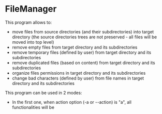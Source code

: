 # FileManager

This program allows to:

- move files from source directories (and their subdirectories) into target directory (the source directories trees are not preserved - all files will be moved into top level)
- remove empty files from target directory and its subdirectories
- remove temporary files (defined by user) from target directory and its subdirectories
- remove duplicated files (based on content) from target directory and its subdirectories
- organize files permissions in target directory and its subdirectories
- change bad characters (defined by user) from file names in target directory and its subdirectories

This program can be used in 2 modes:

- In the first one, when action option (-a or --action) is "a", all functionalities will be 